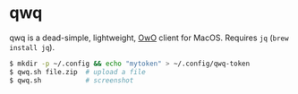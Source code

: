 # qwq

qwq is a dead-simple, lightweight, [OwO][owo] client for MacOS.
Requires `jq` (`brew install jq`).

```sh
$ mkdir -p ~/.config && echo "mytoken" > ~/.config/qwq-token
$ qwq.sh file.zip  # upload a file
$ qwq.sh           # screenshot
```

[owo]: https://whats-th.is/
